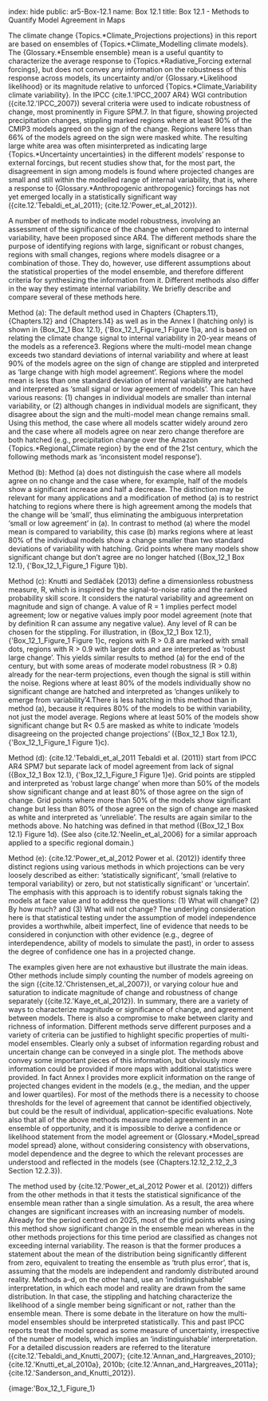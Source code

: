 index: hide
public: ar5-Box-12.1
name: Box 12.1
title: Box 12.1 - Methods to Quantify Model Agreement in Maps

The climate change {Topics.*Climate_Projections projections} in this report are based on ensembles of {Topics.*Climate_Modelling climate models}. The {Glossary.*Ensemble ensemble} mean is a useful quantity to characterize the average response to {Topics.*Radiative_Forcing external forcings}, but does not convey any information on the robustness of this response across models, its uncertainty and/or {Glossary.*Likelihood likelihood} or its magnitude relative to unforced {Topics.*Climate_Variability climate variability}. In the IPCC {cite.1.'IPCC_2007 AR4} WGI contribution ({cite.12.'IPCC_2007}) several criteria were used to indicate robustness of change, most prominently in Figure SPM.7. In that figure, showing projected precipitation changes, stippling marked regions where at least 90% of the CMIP3 models agreed on the sign of the change. Regions where less than 66% of the models agreed on the sign were masked white. The resulting large white area was often misinterpreted as indicating large {Topics.*Uncertainty uncertainties} in the different models’ response to external forcings, but recent studies show that, for the most part, the disagreement in sign among models is found where projected changes are small and still within the modelled range of internal variability, that is, where a response to {Glossary.*Anthropogenic anthropogenic} forcings has not yet emerged locally in a statistically significant way ({cite.12.'Tebaldi_et_al_2011}; {cite.12.'Power_et_al_2012}).

A number of methods to indicate model robustness, involving an assessment of the significance of the change when compared to internal variability, have been proposed since AR4. The different methods share the purpose of identifying regions with large, significant or robust changes, regions with small changes, regions where models disagree or a combination of those. They do, however, use different assumptions about the statistical properties of the model ensemble, and therefore different criteria for synthesizing the information from it. Different methods also differ in the way they estimate internal variability. We briefly describe and compare several of these methods here.

Method (a): The default method used in Chapters {Chapters.11}, {Chapters.12} and {Chapters.14} as well as in the Annex I (hatching only) is shown in {Box_12_1 Box 12.1}, {'Box_12_1_Figure_1 Figure 1}a, and is based on relating the climate change signal to internal variability in 20-year means of the models as a reference3. Regions where the multi-model mean change exceeds two standard deviations of internal variability and where at least 90% of the models agree on the sign of change are stippled and interpreted as ‘large change with high model agreement’. Regions where the model mean is less than one standard deviation of internal variability are hatched and interpreted as ‘small signal or low agreement of models’. This can have various reasons: (1) changes in individual models are smaller than internal variability, or (2) although changes in individual models are significant, they disagree about the sign and the multi-model mean change remains small. Using this method, the case where all models scatter widely around zero and the case where all models agree on near zero change therefore are both hatched (e.g., precipitation change over the Amazon {Topics.*Regional_Climate region} by the end of the 21st century, which the following methods mark as ‘inconsistent model response’).

Method (b): Method (a) does not distinguish the case where all models agree on no change and the case where, for example, half of the models show a significant increase and half a decrease. The distinction may be relevant for many applications and a modification of method (a) is to restrict hatching to regions where there is high agreement among the models that the change will be ‘small’, thus eliminating the ambiguous interpretation ‘small or low agreement’ in (a). In contrast to method (a) where the model mean is compared to variability, this case (b) marks regions where at least 80% of the individual models show a change smaller than two standard deviations of variability with hatching. Grid points where many models show significant change but don’t agree are no longer hatched ({Box_12_1 Box 12.1}, {'Box_12_1_Figure_1 Figure 1}b).

Method (c): Knutti and Sedláček (2013) define a dimensionless robustness measure, R, which is inspired by the signal-to-noise ratio and the ranked probability skill score. It considers the natural variability and agreement on magnitude and sign of change. A value of R = 1 implies perfect model agreement; low or negative values imply poor model agreement (note that by definition R can assume any negative value). Any level of R can be chosen for the stippling. For illustration, in {Box_12_1 Box 12.1}, {'Box_12_1_Figure_1 Figure 1}c, regions with R > 0.8 are marked with small dots, regions with R > 0.9 with larger dots and are interpreted as ‘robust large change’. This yields similar results to method (a) for the end of the century, but with some areas of moderate model robustness (R > 0.8) already for the near-term projections, even though the signal is still within the noise. Regions where at least 80% of the models individually show no significant change are hatched and interpreted as ‘changes unlikely to emerge from variability’4.There is less hatching in this method than in method (a), because it requires 80% of the models to be within variability, not just the model average. Regions where at least 50% of the models show significant change but R< 0.5 are masked as white to indicate ‘models disagreeing on the projected change projections’ ({Box_12_1 Box 12.1}, {'Box_12_1_Figure_1 Figure 1}c).

Method (d): {cite.12.'Tebaldi_et_al_2011 Tebaldi et al. (2011)} start from IPCC AR4 SPM7 but separate lack of model agreement from lack of signal ({Box_12_1 Box 12.1}, {'Box_12_1_Figure_1 Figure 1}e). Grid points are stippled and interpreted as ‘robust large change’ when more than 50% of the models show significant change and at least 80% of those agree on the sign of change. Grid points where more than 50% of the models show significant change but less than 80% of those agree on the sign of change are masked as white and interpreted as ‘unreliable’. The results are again similar to the methods above. No hatching was defined in that method ({Box_12_1 Box 12.1} Figure 1d). (See also {cite.12.'Neelin_et_al_2006} for a similar approach applied to a specific regional domain.)

Method (e): {cite.12.'Power_et_al_2012 Power et al. (2012)} identify three distinct regions using various methods in which projections can be very loosely described as either: ‘statistically significant’, ‘small (relative to temporal variability) or zero, but not statistically significant’ or ‘uncertain’. The emphasis with this approach is to identify robust signals taking the models at face value and to address the questions: (1) What will change? (2) By how much? and (3) What will not change? The underlying consideration here is that statistical testing under the assumption of model independence provides a worthwhile, albeit imperfect, line of evidence that needs to be considered in conjunction with other evidence (e.g., degree of interdependence, ability of models to simulate the past), in order to assess the degree of confidence one has in a projected change.

The examples given here are not exhaustive but illustrate the main ideas. Other methods include simply counting the number of models agreeing on the sign ({cite.12.'Christensen_et_al_2007}), or varying colour hue and saturation to indicate magnitude of change and robustness of change separately ({cite.12.'Kaye_et_al_2012}). In summary, there are a variety of ways to characterize magnitude or significance of change, and agreement between models. There is also a compromise to make between clarity and richness of information. Different methods serve different purposes and a variety of criteria can be justified to highlight specific properties of multi-model ensembles. Clearly only a subset of information regarding robust and uncertain change can be conveyed in a single plot. The methods above convey some important pieces of this information, but obviously more information could be provided if more maps with additional statistics were provided. In fact Annex I provides more explicit information on the range of projected changes evident in the models (e.g., the median, and the upper and lower quartiles). For most of the methods there is a necessity to choose thresholds for the level of agreement that cannot be identified objectively, but could be the result of individual, application-specific evaluations. Note also that all of the above methods measure model agreement in an ensemble of opportunity, and it is impossible to derive a confidence or likelihood statement from the model agreement or {Glossary.*Model_spread model spread} alone, without considering consistency with observations, model dependence and the degree to which the relevant processes are understood and reflected in the models (see {Chapters.12.12_2.12_2_3 Section 12.2.3}).

The method used by {cite.12.'Power_et_al_2012 Power et al. (2012)} differs from the other methods in that it tests the statistical significance of the ensemble mean rather than a single simulation. As a result, the area where changes are significant increases with an increasing number of models. Already for the period centred on 2025, most of the grid points when using this method show significant change in the ensemble mean whereas in the other methods projections for this time period are classified as changes not exceeding internal variability. The reason is that the former produces a statement about the mean of the distribution being significantly different from zero, equivalent to treating the ensemble as ‘truth plus error’, that is, assuming that the models are independent and randomly distributed around reality. Methods a–d, on the other hand, use an ‘indistinguishable’ interpretation, in which each model and reality are drawn from the same distribution. In that case, the stippling and hatching characterize the likelihood of a single member being significant or not, rather than the ensemble mean. There is some debate in the literature on how the multi-model ensembles should be interpreted statistically. This and past IPCC reports treat the model spread as some measure of uncertainty, irrespective of the number of models, which implies an ‘indistinguishable’ interpretation. For a detailed discussion readers are referred to the literature ({cite.12.'Tebaldi_and_Knutti_2007}; {cite.12.'Annan_and_Hargreaves_2010}; {cite.12.'Knutti_et_al_2010a}, 2010b; {cite.12.'Annan_and_Hargreaves_2011a}; {cite.12.'Sanderson_and_Knutti_2012}).

{image:'Box_12_1_Figure_1}
